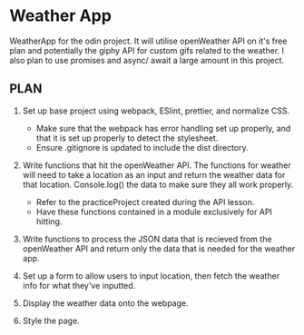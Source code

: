 # Weather App

WeatherApp for the odin project. It will utilise openWeather API on it's free plan and potentially the giphy API for custom gifs related to the weather. I also plan to use promises and async/ await a large amount in this project.

## PLAN

1. Set up base project using webpack, ESlint, prettier, and normalize CSS.
    - Make sure that the webpack has error handling set up properly, and that it is set up properly to detect the stylesheet.
    - Ensure .gitignore is updated to include the dist directory.

2. Write functions that hit the openWeather API. The functions for weather will need to take a location as an input and return the weather data for that location. Console.log() the data to make sure they all work properly.
    - Refer to the practiceProject created during the API lesson.
    - Have these functions contained in a module exclusively for API hitting.

3. Write functions to process the JSON data that is recieved from the openWeather API and return only the data that is needed for the weather app.

4. Set up a form to allow users to input location, then fetch the weather info for what they've inputted. 

5. Display the weather data onto the webpage.

6. Style the page.
